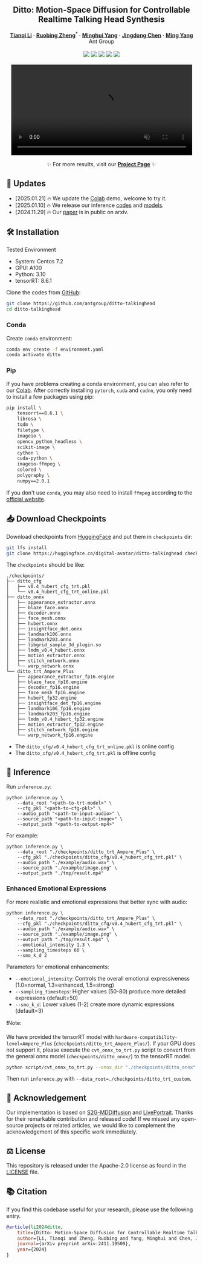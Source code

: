 <h2 align='center'>Ditto: Motion-Space Diffusion for Controllable Realtime Talking Head Synthesis</h2>

<div align='center'>
    <a href=""><strong>Tianqi Li</strong></a>
    ·
    <a href=""><strong>Ruobing Zheng</strong></a><sup>†</sup>
    ·
    <a href=""><strong>Minghui Yang</strong></a>
    ·
    <a href=""><strong>Jingdong Chen</strong></a>
    ·
    <a href=""><strong>Ming Yang</strong></a>
</div>
<div align='center'>
Ant Group
</div>
<br>
<div align='center'>
    <a href='https://arxiv.org/abs/2411.19509'><img src='https://img.shields.io/badge/Paper-arXiv-red'></a>
    <a href='https://digital-avatar.github.io/ai/Ditto/'><img src='https://img.shields.io/badge/Project-Page-blue'></a>
    <a href='https://huggingface.co/digital-avatar/ditto-talkinghead'><img src='https://img.shields.io/badge/Model-HuggingFace-yellow'></a>
    <a href='https://github.com/antgroup/ditto-talkinghead'><img src='https://img.shields.io/badge/Code-GitHub-purple'></a>
    <a href='https://colab.research.google.com/drive/19SUi1TiO32IS-Crmsu9wrkNspWE8tFbs?usp=sharing'><img src='https://img.shields.io/badge/Demo-Colab-orange'></a>
    <!-- <a href='https://github.com/antgroup/ditto-talkinghead'><img src='https://img.shields.io/github/stars/antgroup/ditto-talkinghead?style=social'></a> -->
</div>
<br>
<div align="center">
    <video style="width: 95%; object-fit: cover;" controls loop src="https://github.com/user-attachments/assets/ef1a0b08-bff3-4997-a6dd-62a7f51cdb40" muted="false"></video>
    <p>
    ✨  For more results, visit our <a href="https://digital-avatar.github.io/ai/Ditto/"><strong>Project Page</strong></a> ✨ 
    </p>
</div>


## 📌 Updates
* [2025.01.21] 🔥 We update the [Colab](https://colab.research.google.com/drive/19SUi1TiO32IS-Crmsu9wrkNspWE8tFbs?usp=sharing) demo, welcome to try it. 
* [2025.01.10] 🔥 We release our inference [codes](https://github.com/antgroup/ditto-talkinghead) and [models](https://huggingface.co/digital-avatar/ditto-talkinghead).
* [2024.11.29] 🔥 Our [paper](https://arxiv.org/abs/2411.19509) is in public on arxiv.

 

## 🛠️ Installation

Tested Environment  
- System: Centos 7.2  
- GPU: A100  
- Python: 3.10  
- tensorRT: 8.6.1  


Clone the codes from [GitHub](https://github.com/antgroup/ditto-talkinghead):  
```bash
git clone https://github.com/antgroup/ditto-talkinghead
cd ditto-talkinghead
```

### Conda
Create `conda` environment:
```bash
conda env create -f environment.yaml
conda activate ditto
```

### Pip
If you have problems creating a conda environment, you can also refer to our [Colab](https://colab.research.google.com/drive/19SUi1TiO32IS-Crmsu9wrkNspWE8tFbs?usp=sharing). 
After correctly installing `pytorch`, `cuda` and `cudnn`, you only need to install a few packages using pip:
```bash
pip install \
    tensorrt==8.6.1 \
    librosa \
    tqdm \
    filetype \
    imageio \
    opencv_python_headless \
    scikit-image \
    cython \
    cuda-python \
    imageio-ffmpeg \
    colored \
    polygraphy \
    numpy==2.0.1
```

If you don't use `conda`, you may also need to install `ffmpeg` according to the [official website](https://www.ffmpeg.org/download.html).


## 📥 Download Checkpoints

Download checkpoints from [HuggingFace](https://huggingface.co/digital-avatar/ditto-talkinghead) and put them in `checkpoints` dir:
```bash
git lfs install
git clone https://huggingface.co/digital-avatar/ditto-talkinghead checkpoints
```

The `checkpoints` should be like:
```text
./checkpoints/
├── ditto_cfg
│   ├── v0.4_hubert_cfg_trt.pkl
│   └── v0.4_hubert_cfg_trt_online.pkl
├── ditto_onnx
│   ├── appearance_extractor.onnx
│   ├── blaze_face.onnx
│   ├── decoder.onnx
│   ├── face_mesh.onnx
│   ├── hubert.onnx
│   ├── insightface_det.onnx
│   ├── landmark106.onnx
│   ├── landmark203.onnx
│   ├── libgrid_sample_3d_plugin.so
│   ├── lmdm_v0.4_hubert.onnx
│   ├── motion_extractor.onnx
│   ├── stitch_network.onnx
│   └── warp_network.onnx
└── ditto_trt_Ampere_Plus
    ├── appearance_extractor_fp16.engine
    ├── blaze_face_fp16.engine
    ├── decoder_fp16.engine
    ├── face_mesh_fp16.engine
    ├── hubert_fp32.engine
    ├── insightface_det_fp16.engine
    ├── landmark106_fp16.engine
    ├── landmark203_fp16.engine
    ├── lmdm_v0.4_hubert_fp32.engine
    ├── motion_extractor_fp32.engine
    ├── stitch_network_fp16.engine
    └── warp_network_fp16.engine
```

- The `ditto_cfg/v0.4_hubert_cfg_trt_online.pkl` is online config
- The `ditto_cfg/v0.4_hubert_cfg_trt.pkl` is offline config


## 🚀 Inference 

Run `inference.py`:

```shell
python inference.py \
    --data_root "<path-to-trt-model>" \
    --cfg_pkl "<path-to-cfg-pkl>" \
    --audio_path "<path-to-input-audio>" \
    --source_path "<path-to-input-image>" \
    --output_path "<path-to-output-mp4>" 
```

For example:

```shell
python inference.py \
    --data_root "./checkpoints/ditto_trt_Ampere_Plus" \
    --cfg_pkl "./checkpoints/ditto_cfg/v0.4_hubert_cfg_trt.pkl" \
    --audio_path "./example/audio.wav" \
    --source_path "./example/image.png" \
    --output_path "./tmp/result.mp4" 
```

### Enhanced Emotional Expressions

For more realistic and emotional expressions that better sync with audio:

```shell
python inference.py \
    --data_root "./checkpoints/ditto_trt_Ampere_Plus" \
    --cfg_pkl "./checkpoints/ditto_cfg/v0.4_hubert_cfg_trt.pkl" \
    --audio_path "./example/audio.wav" \
    --source_path "./example/image.png" \
    --output_path "./tmp/result.mp4" \
    --emotional_intensity 1.3 \
    --sampling_timesteps 60 \
    --smo_k_d 2
```

Parameters for emotional enhancements:
- `--emotional_intensity`: Controls the overall emotional expressiveness (1.0=normal, 1.3=enhanced, 1.5=strong)
- `--sampling_timesteps`: Higher values (50-80) produce more detailed expressions (default=50)
- `--smo_k_d`: Lower values (1-2) create more dynamic expressions (default=3)

❗Note:

We have provided the tensorRT model with `hardware-compatibility-level=Ampere_Plus` (`checkpoints/ditto_trt_Ampere_Plus/`). If your GPU does not support it, please execute the `cvt_onnx_to_trt.py` script to convert from the general onnx model (`checkpoints/ditto_onnx/`) to the tensorRT model.

```bash
python script/cvt_onnx_to_trt.py --onnx_dir "./checkpoints/ditto_onnx" --trt_dir "./checkpoints/ditto_trt_custom"
```

Then run `inference.py` with `--data_root=./checkpoints/ditto_trt_custom`.


## 📧 Acknowledgement
Our implementation is based on [S2G-MDDiffusion](https://github.com/thuhcsi/S2G-MDDiffusion) and [LivePortrait](https://github.com/KwaiVGI/LivePortrait). Thanks for their remarkable contribution and released code! If we missed any open-source projects or related articles, we would like to complement the acknowledgement of this specific work immediately.

## ⚖️ License
This repository is released under the Apache-2.0 license as found in the [LICENSE](LICENSE) file.

## 📚 Citation
If you find this codebase useful for your research, please use the following entry.
```BibTeX
@article{li2024ditto,
    title={Ditto: Motion-Space Diffusion for Controllable Realtime Talking Head Synthesis},
    author={Li, Tianqi and Zheng, Ruobing and Yang, Minghui and Chen, Jingdong and Yang, Ming},
    journal={arXiv preprint arXiv:2411.19509},
    year={2024}
}
```
